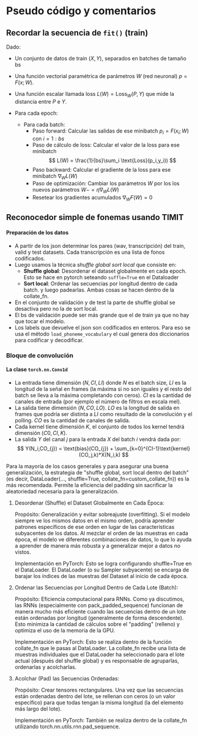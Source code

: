 <link href="/home/cestien/memoria/template/nota_template/miestilo.css" rel="stylesheet"></link>

# Pseudo código y comentarios

## Recordar la secuencia de `fit()` (train)
Dado:
  - Un conjunto de datos de train $(X,Y)$, separados en batches de tamaño bs
  - Una función vectorial paramétrica de parámetros $W$ (red neuronal) $p = F(x;W)$.  
  - Una función escalar llamada loss $L(W) = \text{Loss}_W(P,Y)$ que mide la distancia entre $P$ e $Y$.
  
  - Para cada epoch:
    - Para cada batch:
      - Paso forward: Calcular las salidas de ese minibatch  $p_i = F(x_i;W)$ con $i=1:bs$
      - Paso de cálculo de loss: Calcular el valor de la  loss para ese minibatch 
        $$
        L(W) = \frac{1}{bs}\sum_i \text{Loss}(p_i,y_i))
        $$
      - Paso backward: Calcular el gradiente de la loss para ese minibatch $\nabla_W L(W)$ 
      - Paso de optimización: Cambiar los parámetros $W$ por los los nuevos parámetros $W -= \eta\nabla_W L(W)$
      - Resetear los gradientes acumulados $\nabla_W F(W) = 0$ 

## Reconocedor simple de fonemas usando TIMIT
#### Preparación de los datos
  - A partir de los json determinar los pares (wav, transcripción) del train, valid y test datasets. Cada transcripción es una lista de fonos codificados. 
  - Luego usamos la técnica *shuffle global sort local* que consiste en:
    - **Shuffle global**: Desordenar el dataset globalmente en cada epoch. Esto se hace en pytorch seteando `suffle=True` en el Dataloader
    - **Sort local**: Ordenar las secuencias por longitud dentro de cada batch. y luego padearlas. Ambas cosas se hacen dentro de  la collate_fn. 
  - En el conjunto de validación y de test la parte de shuffle global se desactiva pero no la de sort local.
  - El bs de validación puede ser más grande que el de train ya que no hay que tocar el modelo.
  - Los labels que devuelve el json son codificados en enteros. Para eso se usa el método `load_phoneme_vocabulary` el cual genera dos diccionarios para codificar y decodificar.
  
### Bloque de convolución

#### La clase `torch.nn.Conv1d`
  - La entrada tiene dimensión $(N,CI,LI)$ donde $N$ es el batch size, $LI$ es la longitud de la señal en frames (la máxima si no son iguales y el resto del batch se lleva a la máxima completando con ceros). $CI$ es la cantidad de canales de entrada (por ejemplo el número de filtros en escala mel).
  - La salida tiene dimensión $(N,CO,LO)$. $LO$ es la longitud de salida en frames que podría ser distinta a $LI$ como resultado de la convolución y el polling. $CO$ es la cantidad de canales de salida. 
  - Cada kernel tiene  dimensión $K$, el conjunto de todos los kernel tendrá dimensión $(C0, CI, K)$. 
  - La salida $Y$ del canal $j$ para la entrada $X$ del batch $i$  vendrá dada por:
  $$
  Y(N_i,CO_{j}) = \text{bias}(CO_{j}) + \sum_{k=0}^{CI-1}\text{kernel}(CO_j,k)*X(N_i,k)
  $$  

Para la mayoría de los casos generales y para asegurar una buena generalización, la estrategia de "shuffle global, sort local dentro del batch" (es decir, DataLoader(..., shuffle=True, collate_fn=custom_collate_fn)) es la más recomendada. Permite la eficiencia del padding sin sacrificar la aleatoriedad necesaria para la generalización.
  
1. Desordenar (Shuffle) el Dataset Globalmente en Cada Época:

    Propósito: Generalización y evitar sobreajuste (overfitting). Si el modelo siempre ve los mismos datos en el mismo orden, podría aprender patrones específicos de ese orden en lugar de las características subyacentes de los datos. Al mezclar el orden de las muestras en cada época, el modelo ve diferentes combinaciones de datos, lo que lo ayuda a aprender de manera más robusta y a generalizar mejor a datos no vistos.

    Implementación en PyTorch: Esto se logra configurando shuffle=True en el DataLoader. El DataLoader (o su Sampler subyacente) se encarga de barajar los índices de las muestras del Dataset al inicio de cada época.

2. Ordenar las Secuencias por Longitud Dentro de Cada Lote (Batch):

    Propósito: Eficiencia computacional para RNNs. Como ya discutimos, las RNNs (especialmente con pack_padded_sequence) funcionan de manera mucho más eficiente cuando las secuencias dentro de un lote están ordenadas por longitud (generalmente de forma descendente). Esto minimiza la cantidad de cálculos sobre el "padding" (relleno) y optimiza el uso de la memoria de la GPU.

    Implementación en PyTorch: Esto se realiza dentro de la función collate_fn que le pasas al DataLoader. La collate_fn recibe una lista de muestras individuales que el DataLoader ha seleccionado para el lote actual (después del shuffle global) y es responsable de agruparlas, ordenarlas y acolcharlas.

3. Acolchar (Pad) las Secuencias Ordenadas:

    Propósito: Crear tensores rectangulares. Una vez que las secuencias están ordenadas dentro del lote, se rellenan con ceros (o un valor específico) para que todas tengan la misma longitud (la del elemento más largo del lote).

    Implementación en PyTorch: También se realiza dentro de la collate_fn utilizando torch.nn.utils.rnn.pad_sequence.